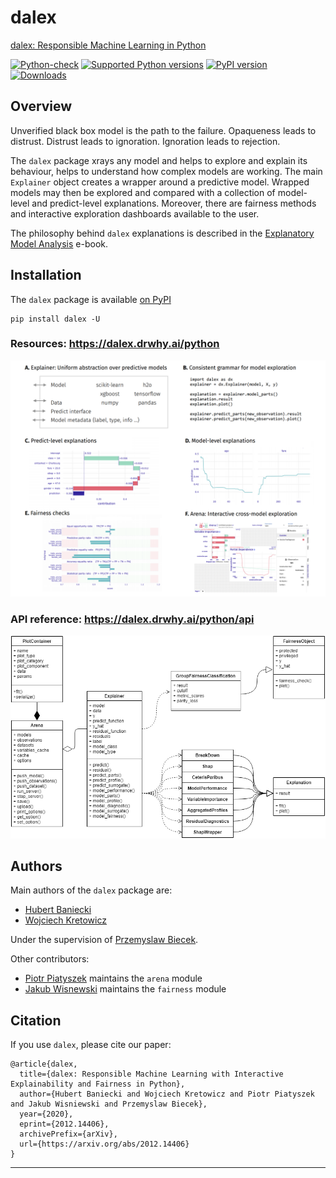 # dalex

[dalex: Responsible Machine Learning in Python](http://dalex.drwhy.ai/python)

[![Python-check](https://github.com/ModelOriented/DALEX/workflows/Python-check/badge.svg)](https://github.com/ModelOriented/DALEX/actions?query=workflow%3APython-check)
[![Supported Python
versions](https://img.shields.io/pypi/pyversions/dalex.svg)](https://pypi.org/project/dalex/)
[![PyPI version](https://badge.fury.io/py/dalex.svg)](https://badge.fury.io/py/dalex)
[![Downloads](https://pepy.tech/badge/dalex)](https://pepy.tech/project/dalex)

## Overview

Unverified black box model is the path to the failure. Opaqueness leads to distrust. Distrust leads to ignoration. Ignoration leads to rejection.

The `dalex` package xrays any model and helps to explore and explain its behaviour, helps to understand how complex models are working.
The main `Explainer` object creates a wrapper around a predictive model. Wrapped models may then be explored and compared with a collection of model-level and predict-level explanations. Moreover, there are fairness methods and interactive exploration dashboards available to the user.

The philosophy behind `dalex` explanations is described in the [Explanatory Model Analysis](https://pbiecek.github.io/ema/) e-book.

## Installation

The `dalex` package is available [on PyPI](https://pypi.org/project/dalex/)

```console
pip install dalex -U
```

### Resources: https://dalex.drwhy.ai/python

![](https://raw.githubusercontent.com/ModelOriented/DALEX-docs/master/dalex/dalex-diagram.png)

### API reference: https://dalex.drwhy.ai/python/api

![](https://raw.githubusercontent.com/ModelOriented/DALEX-docs/master/dalex/dalex-class.png)

## Authors

Main authors of the `dalex` package are:

* [Hubert Baniecki](https://github.com/hbaniecki)
* [Wojciech Kretowicz](https://github.com/wojciechkretowicz)

Under the supervision of [Przemyslaw Biecek](https://github.com/pbiecek).

Other contributors:

* [Piotr Piatyszek](https://github.com/piotrpiatyszek) maintains the `arena` module
* [Jakub Wisnewski](https://github.com/jakwisn) maintains the `fairness` module

## Citation

If you use `dalex`, please cite our paper:

```
@article{dalex,
  title={dalex: Responsible Machine Learning with Interactive Explainability and Fairness in Python},
  author={Hubert Baniecki and Wojciech Kretowicz and Piotr Piatyszek and Jakub Wisniewski and Przemyslaw Biecek},
  year={2020},
  eprint={2012.14406},
  archivePrefix={arXiv},
  url={https://arxiv.org/abs/2012.14406}
}
```

-------------------------------------------
